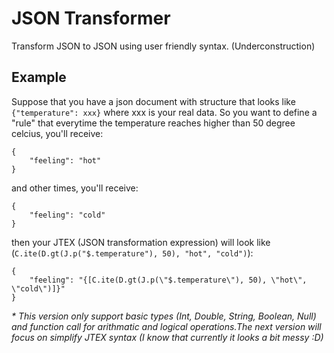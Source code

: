 # JSON Transformer
Transform JSON to JSON using user friendly syntax.
(Underconstruction)
## Example
Suppose that you have a json document with structure that looks like `{"temperature": xxx}` where xxx is your real data.
So you want to define a "rule" that everytime the temperature reaches higher than 50 degree celcius, you'll receive:
```
{
    "feeling": "hot"
}
```
and other times, you'll receive:
```
{
    "feeling": "cold"
}
```
then your JTEX (JSON transformation expression) will look like (`C.ite(D.gt(J.p("$.temperature"), 50), "hot", "cold")`):
```
{
    "feeling": "{[C.ite(D.gt(J.p(\"$.temperature\"), 50), \"hot\", \"cold\")]}"
}
```
_* This version only support basic types (Int, Double, String, Boolean, Null) and function call for arithmatic and logical operations.The next version will focus on simplify JTEX syntax (I know that currently it looks a bit messy :D)_